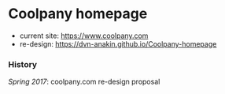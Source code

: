 # Coolpany homepage

- current site: https://www.coolpany.com 
- re-design: https://dvn-anakin.github.io/Coolpany-homepage


### History

*Spring 2017*: coolpany.com re-design proposal